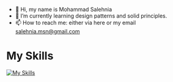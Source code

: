 
- 👋 Hi, my name is Mohammad Salehnia
- 🌱 I’m currently learning design patterns and solid principles.
- 📫 How to reach me: either via here or my email salehnia.msn@gmail.com
  
# My Skills
[![My Skills](https://skillicons.dev/icons?i=php,laravel,mysql,git,postman,html,python&theme=dark)](https://skillicons.dev)
<!--
**mohammadsalehnia/mohammadsalehnia** is a ✨ _special_ ✨ repository because its `README.md` (this file) appears on your GitHub profile.

Here are some ideas to get you started:

- 🔭 Hi, I’m Mohammad Salehnia, I'm working on HINEXT as a Backend Developer
- 🌱 I’m currently learning design patterns and solid principles
- 📫 How to reach me: either via here or my email salehnia.msn@gmail.com
-->

